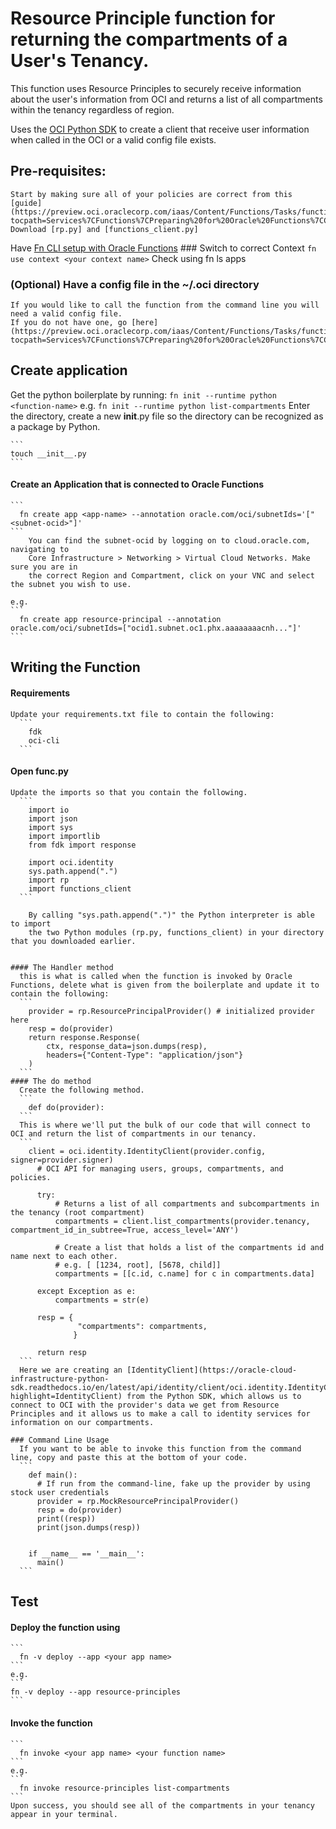 # Resource Principle function for returning the compartments of a User's Tenancy.

This function uses Resource Principles to securely receive information about the user's information from OCI and returns a list of all compartments within the tenancy regardless of region.

  Uses the [OCI Python SDK](https://oracle-cloud-infrastructure-python-sdk.readthedocs.io/en/latest/index.html) to create a client that receive user information when called in the OCI or a valid config file exists.


Pre-requisites:
---------------
    Start by making sure all of your policies are correct from this [guide](https://preview.oci.oraclecorp.com/iaas/Content/Functions/Tasks/functionscreatingpolicies.htm?tocpath=Services%7CFunctions%7CPreparing%20for%20Oracle%20Functions%7CConfiguring%20Your%20Tenancy%20for%20Function%20Development%7C_____4)
    Download [rp.py] and [functions_client.py]

  Have [Fn CLI setup with Oracle Functions](https://preview.oci.oraclecorp.com/iaas/Content/Functions/Tasks/functionsconfiguringclient.htm?tocpath=Services%7CFunctions%7CPreparing%20for%20Oracle%20Functions%7CConfiguring%20Your%20Client%20Environment%20for%20Function%20Development%7C_____0)
    ### Switch to correct Context
      ```
        fn use context <your context name>
      ```
      Check using fn ls apps

  ### (Optional) Have a config file in the ~/.oci directory
    If you would like to call the function from the command line you will need a valid config file.
    If you do not have one, go [here](https://preview.oci.oraclecorp.com/iaas/Content/Functions/Tasks/functionsconfigureocicli.htm?tocpath=Services%7CFunctions%7CPreparing%20for%20Oracle%20Functions%7CConfiguring%20Your%20Client%20Environment%20for%20Function%20Development%7C_____2)

Create application
------------------
  Get the python boilerplate by running:
    ```
      fn init --runtime python <function-name>
    ```
    e.g.
    ```
      fn init --runtime python list-compartments
    ```
    Enter the directory, create a new __init__.py file so the directory can be recognized as a package by Python.

    ```
    touch __init__.py
    ```

  #### Create an Application that is connected to Oracle Functions
    ```
      fn create app <app-name> --annotation oracle.com/oci/subnetIds='["<subnet-ocid>"]'
    ```
        You can find the subnet-ocid by logging on to cloud.oracle.com, navigating to
        Core Infrastructure > Networking > Virtual Cloud Networks. Make sure you are in
        the correct Region and Compartment, click on your VNC and select the subnet you wish to use.

    e.g.
    ```
      fn create app resource-principal --annotation oracle.com/oci/subnetIds=["ocid1.subnet.oc1.phx.aaaaaaaacnh..."]'
    ```

Writing the Function
------------------
  #### Requirements
    Update your requirements.txt file to contain the following:
      ```
        fdk
        oci-cli
      ```

  #### Open func.py
    Update the imports so that you contain the following.
      ```
        import io
        import json
        import sys
        import importlib
        from fdk import response

        import oci.identity
        sys.path.append(".")
        import rp
        import functions_client
      ```

        By calling "sys.path.append(".")" the Python interpreter is able to import
        the two Python modules (rp.py, functions_client) in your directory that you downloaded earlier.


    #### The Handler method
      this is what is called when the function is invoked by Oracle Functions, delete what is given from the boilerplate and update it to contain the following:
      ```
        provider = rp.ResourcePrincipalProvider() # initialized provider here
        resp = do(provider)
        return response.Response(
            ctx, response_data=json.dumps(resp),
            headers={"Content-Type": "application/json"}
        )
      ```
    #### The do method
      Create the following method.
      ```
        def do(provider):
      ```
      This is where we'll put the bulk of our code that will connect to OCI and return the list of compartments in our tenancy.
      ```
        client = oci.identity.IdentityClient(provider.config, signer=provider.signer)
          # OCI API for managing users, groups, compartments, and policies.

          try:
              # Returns a list of all compartments and subcompartments in the tenancy (root compartment)
              compartments = client.list_compartments(provider.tenancy, compartment_id_in_subtree=True, access_level='ANY')

              # Create a list that holds a list of the compartments id and name next to each other.
              # e.g. [ [1234, root], [5678, child]]
              compartments = [[c.id, c.name] for c in compartments.data]

          except Exception as e:
              compartments = str(e)

          resp = {
                   "compartments": compartments,
                  }

          return resp
      ```
      Here we are creating an [IdentityClient](https://oracle-cloud-infrastructure-python-sdk.readthedocs.io/en/latest/api/identity/client/oci.identity.IdentityClient.html?highlight=IdentityClient) from the Python SDK, which allows us to connect to OCI with the provider's data we get from Resource Principles and it allows us to make a call to identity services for information on our compartments.

    ### Command Line Usage
      If you want to be able to invoke this function from the command line, copy and paste this at the bottom of your code.
      ```
        def main():
          # If run from the command-line, fake up the provider by using stock user credentials
          provider = rp.MockResourcePrincipalProvider()
          resp = do(provider)
          print((resp))
          print(json.dumps(resp))


        if __name__ == '__main__':
          main()
      ```
Test
----
  #### Deploy the function using
    ```
      fn -v deploy --app <your app name>
    ```
    e.g.
    ```
    fn -v deploy --app resource-principles
    ```
  #### Invoke the function
    ```
      fn invoke <your app name> <your function name>
    ```
    e.g.
    ```
      fn invoke resource-principles list-compartments
    ```
    Upon success, you should see all of the compartments in your tenancy appear in your terminal.
